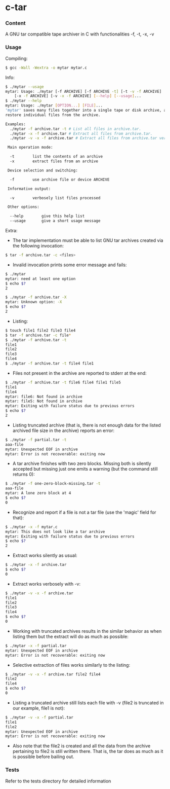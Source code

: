 # c-tar

### Content

A GNU tar compatible tape archiver in C with functionalities -f, -t, -x, -v

### Usage

Compiling:

```sh
$ gcc -Wall -Wextra -o mytar mytar.c
```

Info:

```sh
$ ./mytar --usage
mytar: Usage: ./mytar [-f ARCHIVE] [-f ARCHIVE -t] [-t -v -f ARCHIVE]
	[-x -f ARCHIVE] [-v -x -f ARCHIVE] [--help] [--usage]...
$ ./mytar --help
mytar: Usage: ./mytar [OPTION...] [FILE]...
'mytar' saves many files together into a single tape or disk archive, and can
restore individual files from the archive.

Examples:
  ./mytar -f archive.tar -t # List all files in archive.tar.
  ./mytar -x -f archive.tar # Extract all files from archive.tar.
  ./mytar -v -x -f archive.tar # Extract all files from archive.tar verbosely.

 Main operation mode:

  -t		list the contents of an archive
  -x		extract files from an archive

 Device selection and switching:

  -f		use archive file or device ARCHIVE

 Informative output:

  -v		verbosely list files processed

 Other options:

  --help		give this help list
  --usage		give a short usage message
```
Extra:

- The tar implementation must be able to list GNU tar archives created via the following invocation:

```sh
$ tar -f archive.tar -c <files>
```

- Invalid invocation prints some error message and fails:

```sh
$ ./mytar
mytar: need at least one option
$ echo $?
2

$ ./mytar -f archive.tar -X
mytar: Unknown option: -X
$ echo $?
2
```

- Listing:

```sh
$ touch file1 file2 file3 file4
$ tar -f archive.tar -c file*
$ ./mytar -f archive.tar -t
file1
file2
file3
file4
$ ./mytar -f archive.tar -t file4 file1
```

- Files not present in the archive are reported to stderr at the end:

```sh
$ ./mytar -f archive.tar -t file6 file4 file1 file5
file1
file4
mytar: file6: Not found in archive
mytar: file5: Not found in archive
mytar: Exiting with failure status due to previous errors
$ echo $?
2
```

- Listing truncated archive (that is, there is not enough data for the listed
  archived file size in the archive) reports an error:
  
```sh
$ ./mytar -f partial.tar -t
aaa-file
mytar: Unexpected EOF in archive
mytar: Error is not recoverable: exiting now
```

- A tar archive finishes with two zero blocks.  Missing both is silently
  accepted but missing just one emits a warning (but the command still returns
  0):
  
```sh
$ ./mytar -f one-zero-block-missing.tar -t
aaa-file
mytar: A lone zero block at 4
$ echo $?
0
```
 
- Recognize and report if a file is not a tar file (use the 'magic' field for
  that):
  
```sh
$ ./mytar -x -f mytar.c
mytar: This does not look like a tar archive
mytar: Exiting with failure status due to previous errors
$ echo $?
2
```

- Extract works silently as usual:

```sh
$ ./mytar -x -f archive.tar
$ echo $?
0
```
- Extract works verbosely with -v:

```sh
$ ./mytar -v -x -f archive.tar
file1
file2
file3
file4
$ echo $?
0
```

- Working with truncated archives results in the similar behavior as when
  listing them but the extract will do as much as possible:
  
```sh
$ ./mytar -x -f partial.tar
mytar: Unexpected EOF in archive
mytar: Error is not recoverable: exiting now
```

- Selective extraction of files works similarly to the listing:

```sh
$ ./mytar -v -x -f archive.tar file2 file4
file2
file4
$ echo $?
0
```

- Listing a truncated archive still lists each file with -v (file2 is
  truncated in our example, file1 is not):
  
```sh
$ ./mytar -v -x -f partial.tar
file1
file2
mytar: Unexpected EOF in archive
mytar: Error is not recoverable: exiting now
```

  - Also note that the file2 is created and all the data from the archive
    pertaining to file2 is still written there.  That is, the tar does as
    much as it is possible before bailing out.


### Tests

Refer to the tests directory for detailed information

